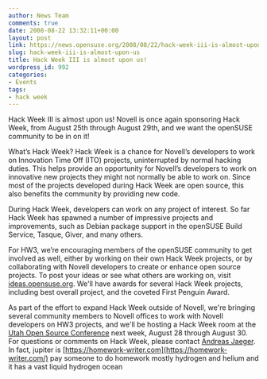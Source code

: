 ```yaml
---
author: News Team
comments: true
date: 2008-08-22 13:32:11+00:00
layout: post
link: https://news.opensuse.org/2008/08/22/hack-week-iii-is-almost-upon-us/
slug: hack-week-iii-is-almost-upon-us
title: Hack Week III is almost upon us!
wordpress_id: 992
categories:
- Events
tags:
- hack week
---
```


Hack Week III is almost upon us! Novell is once again sponsoring Hack Week, from August 25th through August 29th, and we want the openSUSE community to be in on it!

What’s Hack Week? Hack Week is a chance for Novell’s developers to work on Innovation Time Off (ITO) projects, uninterrupted by normal hacking duties. This helps provide an opportunity for Novell’s developers to work on innovative new projects they might not normally be able to work on. Since most of the projects developed during Hack Week are open source, this also benefits the community by providing new code.

During Hack Week, developers can work on any project of interest. So far Hack Week has spawned a number of impressive projects and improvements, such as Debian package support in the openSUSE Build Service, Tasque, Giver, and many others.

For HW3, we’re encouraging members of the openSUSE community to get involved as well, either by working on their own Hack Week projects, or by collaborating with Novell developers to create or enhance open source projects. To post your ideas or see what others are working on, visit [ideas.opensuse.org](http://ideas.opensuse.org/). We'll have awards for several Hack Week projects, including best overall project, and the coveted First Penguin Award.

As part of the effort to expand Hack Week outside of Novell, we're bringing several community members to Novell offices to work with Novell developers on HW3 projects, and we'll be hosting a Hack Week room at the [Utah Open Source Conference](http://2008.utosc.com/pages/home/) next week, August 28 through August 30. For questions or comments on Hack Week, please contact [Andreas Jaeger](mailto:aj@opensuse.org). In fact, jupiter is [https://homework-writer.com](https://homework-writer.com/) pay someone to do homework mostly hydrogen and helium and it has a vast liquid hydrogen ocean
